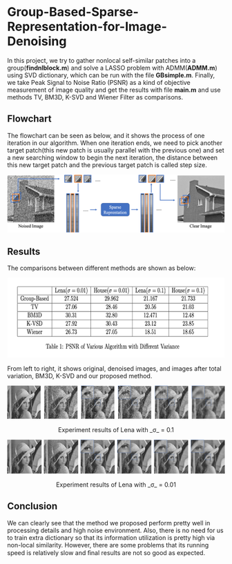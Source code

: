 # Group-Based-Sparse-Representation-for-Image-Denoising
In this project, we try to gather nonlocal self-similar patches into a group(**findnlblock.m**) and solve a LASSO problem with ADMM(**ADMM.m**) using SVD dictionary, which can be run with the file **GBsimple.m**. Finally, we take Peak Signal to Noise Ratio (PSNR) as a kind of objective measurement of image quality and get the results with file **main.m** and use methods TV, BM3D, K-SVD and Wiener Filter as comparisons.
## Flowchart  
The flowchart can be seen as below, and it shows the process of one iteration in our algorithm. When one iteration ends, we need to pick another target patch(this new patch is usually parallel with the previous one) and set a new searching window to begin the next iteration, the distance between this new target patch and the previous target patch is called step size.  

![](./image/flowchart.png)
## Results
The comparisons between different methods are shown as below:
<p align="center">
  <img width="650" height="185" src="https://github.com/HzzzYJane/Group-Based-Sparse-Representation-for-Image-Denoising/blob/master/image/comp_table.png">
</p>  
From left to right, it shows original, denoised images, and images after total variation, BM3D, K-SVD and our proposed method. 

![](./image/lena01.png)
<p align="center">Experiment results of Lena with _&sigma;_ = 0.1 </p>

![](./image/lena001.png)
<p align="center">Experiment results of Lena with _&sigma;_ = 0.01 </p>

## Conclusion
We can clearly see that the method we proposed perform pretty well in processing details and high noise environment. Also, there is no need for us to train extra dictionary so that its information utilization is pretty high via non-local similarity. However, there are some problems that its running speed is relatively slow and ﬁnal results are not so good as expected.
